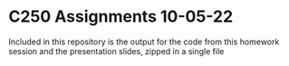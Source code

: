 # C250 Assignments 10-05-22

Included in this repository is the output for the code from this homework session and the presentation slides, zipped in a single file
